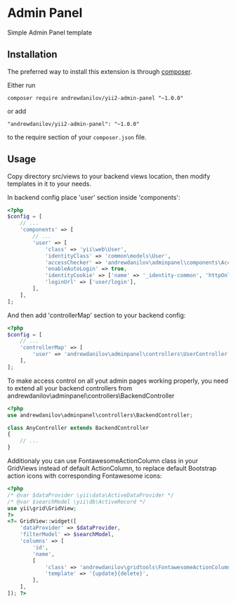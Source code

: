 Admin Panel
===========
Simple Admin Panel template

Installation
------------

The preferred way to install this extension is through [composer](http://getcomposer.org/download/).

Either run

```
composer require andrewdanilov/yii2-admin-panel "~1.0.0"
```

or add

```
"andrewdanilov/yii2-admin-panel": "~1.0.0"
```

to the require section of your `composer.json` file.


Usage
-----

Copy directory src/views to your backend views location, then modify templates in it to your needs.

In backend config place 'user' section inside 'components':

```php
<?php
$config = [
	// ...
	'components' => [
		// ...
		'user' => [
			'class' => 'yii\web\User',
			'identityClass' => 'common\models\User',
			'accessChecker' => 'andrewdanilov\adminpanel\components\AccessChecker',
			'enableAutoLogin' => true,
			'identityCookie' => ['name' => '_identity-common', 'httpOnly' => true],
			'loginUrl' => ['user/login'],
		],
	],
];
```

And then add 'controllerMap' section to your backend config:

```php
<?php
$config = [
	// ...
	'controllerMap' => [
		'user' => 'andrewdanilov\adminpanel\controllers\UserController',
	],
];
```

To make access control on all yout admin pages working properly, you need to extend all your backend controllers from
andrewdanilov\adminpanel\controllers\BackendController

```php
<?php
use andrewdanilov\adminpanel\controllers\BackendController;

class AnyController extends BackendController
{
	// ...
}
```

Additionaly you can use FontawesomeActionColumn class in your GridViews instead of default ActionColumn, to replace default Bootstrap action icons with corresponding Fontawesome icons:

```php
<?php
/* @var $dataProvider \yii\data\ActiveDataProvider */
/* @var $searchModel \yii\db\ActiveRecord */
use yii\grid\GridView;
?>
<?= GridView::widget([
	'dataProvider' => $dataProvider,
	'filterModel' => $searchModel,
	'columns' => [
		'id',
		'name',
		[
			'class' => 'andrewdanilov\gridtools\FontawesomeActionColumn',
			'template' => '{update}{delete}',
		],
	],
]); ?>
```